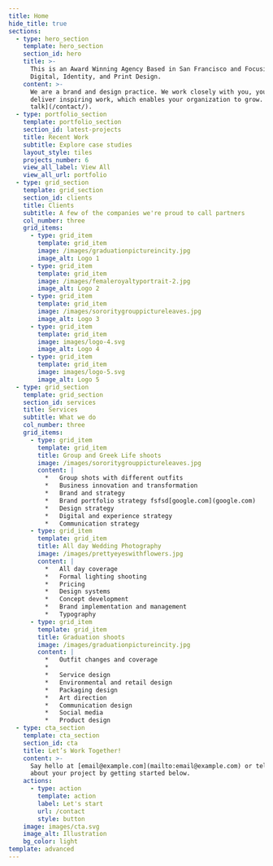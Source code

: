 ```yaml
---
title: Home
hide_title: true
sections:
  - type: hero_section
    template: hero_section
    section_id: hero
    title: >-
      This is an Award Winning Agency Based in San Francisco and Focusing on
      Digital, Identity, and Print Design.
    content: >-
      We are a brand and design practice. We work closely with you, your team to
      deliver inspiring work, which enables your organization to grow. [Let's
      talk](/contact/).
  - type: portfolio_section
    template: portfolio_section
    section_id: latest-projects
    title: Recent Work
    subtitle: Explore case studies
    layout_style: tiles
    projects_number: 6
    view_all_label: View All
    view_all_url: portfolio
  - type: grid_section
    template: grid_section
    section_id: clients
    title: Clients
    subtitle: A few of the companies we're proud to call partners
    col_number: three
    grid_items:
      - type: grid_item
        template: grid_item
        image: /images/graduationpictureincity.jpg
        image_alt: Logo 1
      - type: grid_item
        template: grid_item
        image: /images/femaleroyaltyportrait-2.jpg
        image_alt: Logo 2
      - type: grid_item
        template: grid_item
        image: /images/sororitygrouppictureleaves.jpg
        image_alt: Logo 3
      - type: grid_item
        template: grid_item
        image: images/logo-4.svg
        image_alt: Logo 4
      - type: grid_item
        template: grid_item
        image: images/logo-5.svg
        image_alt: Logo 5
  - type: grid_section
    template: grid_section
    section_id: services
    title: Services
    subtitle: What we do
    col_number: three
    grid_items:
      - type: grid_item
        template: grid_item
        title: Group and Greek Life shoots
        image: /images/sororitygrouppictureleaves.jpg
        content: |
          *   Group shots with different outfits
          *   Business innovation and transformation
          *   Brand and strategy
          *   Brand portfolio strategy fsfsd[google.com](google.com)
          *   Design strategy
          *   Digital and experience strategy
          *   Communication strategy
      - type: grid_item
        template: grid_item
        title: All day Wedding Photography
        image: /images/prettyeyeswithflowers.jpg
        content: |
          *   All day coverage
          *   Formal lighting shooting
          *   Pricing
          *   Design systems
          *   Concept development
          *   Brand implementation and management
          *   Typography
      - type: grid_item
        template: grid_item
        title: Graduation shoots
        image: /images/graduationpictureincity.jpg
        content: |
          *   Outfit changes and coverage
          *
          *   Service design
          *   Environmental and retail design
          *   Packaging design
          *   Art direction
          *   Communication design
          *   Social media
          *   Product design
  - type: cta_section
    template: cta_section
    section_id: cta
    title: Let’s Work Together!
    content: >-
      Say hello at [email@example.com](mailto:email@example.com) or tell us more
      about your project by getting started below.
    actions:
      - type: action
        template: action
        label: Let's start
        url: /contact
        style: button
    image: images/cta.svg
    image_alt: Illustration
    bg_color: light
template: advanced
---
```

